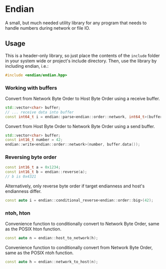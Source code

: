 # Endian

A small, but much needed utility library for any program that needs to handle numbers during network or file IO.

## Usage

This is a header-only library, so just place the contents of the `include` folder in your system wide or project's include directory. Then, use the library by including endian, i.e.:
```c++
#include <endian/endian.hpp>
```

### Working with buffers

Convert from Network Byte Order to Host Byte Order using a receive buffer.
```c++
std::vector<char> buffer;
// ... receive data into buffer
const int64_t i = endian::parse<endian::order::network, int64_t>(buffer.data());
```

Convert from Host Byte Order to Network Byte Order using a send buffer.
```c++
std::vector<char> buffer;
const int16_t number = 42; 
endian::write<endian::order::network>(number, buffer.data());
```

### Reversing byte order

```c++
const int16_t a = 0x1234; 
const int16_t b = endian::reverse(a);
// b is 0x4321
```

Alternatively, only reverse byte order if target endianness and host's endianness differ.
```c++
const auto i = endian::conditional_reverse<endian::order::big>(42);
```

### ntoh, hton

Convenience function to conditionally convert to Network Byte Order, same as the POSIX hton function.
```c++
const auto n = endian::host_to_network(h);
```

Convenience function to conditionally convert from Network Byte Order, same as the POSIX ntoh function.
```c++
const auto h = endian::network_to_host(n);
```
